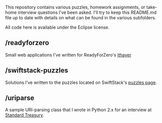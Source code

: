 This repository contains various puzzles, homework assignments, or take-home interview questions I've been asked. I'll try to keep this README.md file up to date with details on what can be found in the various subfolders.

All code here is available under the Eclipse license.

/readyforzero
-------------
Small web applications I've written for ReadyForZero's [ithayer](https://github.com/ithayer)

/swiftstack-puzzles
-------------------
Solutions I've written to the puzzles located on SwiftStack's [puzzles page](http://swiftstack.com/jobs/puzzles/).

/uriparse
---------

A sample URI-parsing class that I wrote in Python 2.x for an interview at [Standard Treasury](http://standardtreasury.com/).
